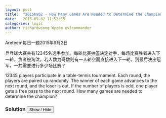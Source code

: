 ```yaml
---
layout: post
title:  "20150902 - How Many Games Are Needed to Determine the Champion  **"
date:   2015-09-02 11:52:55
categories: logic
author: richardwsong Wyzdm ev3commander
---
```


Areteem每日一题2015年9月2日
<br>
<problem>
<p>	
乒乓球大赛共有12345名选手参加。每轮比赛抽签决定对手，每场比赛胜者进入下一轮，负者被淘汰。若人数为奇数则有一人轮空而直接进入下一轮。到最后决出冠军，一共需要进行多少场比赛？
</P>
<p>
12345 players participate in a table-tennis tournament. Each round, the players are paired up randomly. The winner of each game advances to the next round, and the loser is out. If the number of players is odd, one player gets a free pass to the next round. How many games are needed to determine the champion?
</p>
</problem>



### Solution <button>Show / Hide</button>


<solution>


</solution>

